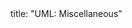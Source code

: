 <frontmatter>
title: "UML: Miscellaneous"
</frontmatter>

<include src="navbar.md" boilerplate />

<include src="container-inPage-asFlat.md" boilerplate />